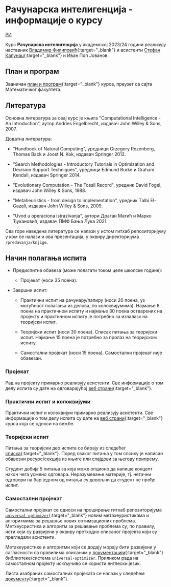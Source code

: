 # Рачунарска интелигенција - информације о курсу

[РИ](../README.md)

Курс **Рачунарска интелигенција** у академској 2023/24 години реализују наставник [Владимир Филиповић](https://vladofilipovic.github.io/index-cy.html){:target="_blank"} и асистенти [Стефан Капунац](https://poincare.matf.bg.ac.rs/~stefan.kapunac/index.html){:target="_blank"} и Иван Поп Јованов.

## План и програм

Званичан [план и програм](./R269_-_Racunarska_inteligencija.pdf){:target="_blank"} курса, преузет са сајта Математичког факултета.

## Литература

Основна литература за овај курс је књига "Computational Intelligence - An Introduction", аутор Andries Engelbrecht, издавач John Willey & Sons, 2007.

Додатна литература:

- "Handbook of Natural Computing", уредници Grzegory Rozenberg, Thomas Back и Joost N. Kok, издавач Springer 2012.

- "Search Methodologies - Introductory Tutorials in Optimization and Decision Support Techniques", уредници Edmund Burke и Graham Kendall, издавач Springer 2014.

- "Evolutionary Computation - The Fossil Record", уредник David Fogel, издавач John Willey & Sons, 1988.  

- "Metaheuristics - from design to implementation", уредник  Tаlbi El-Gazali, издавач John Willey & Sons, 2009.

- "Uvod u operaciona istrazivanja", аутори Драган Матић и Марко Ђукановић, издавач ПМФ Бања Лука 2021.

Сва горе наведена литература се налази у истом гитхaб репозиторијуму у ком се налази и ова презентација, у оквиру директоријума `/predavanja/knjige`.

## Начин полагања испита

- Предиспитна обавеза (може полагати током целе школске године):

  - Пројекат (носи 35 поена).

- Завршни испит:
  
  - Практични испит на рачунару/папиру (носи 20 поена, уз могућност полагања из делова, по колоквијумима). Најмање 8 поена на практичном испиту и најмање 30 поена остварених на пројекту и практичном испиту је потребно за излалазк на теоријски испит.
  
  - Теоријски испит (носи 30 поена). Списак питања за теоријски испит. Најмање 15 поена је потребно за пролаз на теоријском испиту.

  - Самостални пројекат (носи 15 поена). Самостални пројекат није обавезан.
  
### Пројекат

Рад на пројекту примарно реализују асистенти. Све информације о том делу испита су дате на одговарајућој [веб страни](https://docs.google.com/document/d/1bYkuzaWFJPz_F0TrE2B_0viy8RZcBlzDrvr9BeC8FG4/edit){:target="_blank"}.

### Практични испит и колоквијуми

Практични испит и колоквијум примарно реализују асистенти. Све информације о том делу испита су дате на [веб страни](https://poincare.matf.bg.ac.rs/~stefan.kapunac/ri.html){:target="_blank"} курса која се односи на вежбе.

### Теоријски испит

Питања за теоријски део испита се бирају из следећег [списка](./ispitna.pitanja.2023.pdf){:target="_blank"}. Поред сваког питања у том спсику је написан обавезни ресурс/секција из књиге или слајдови за његову припрему.

Студент добија 5 питања за која може опционо да напише концепт након чега усмено одговара. Неразумевање материје, тј. нетачни одговори на бар једном од питања су довољни да студент не прође испит.

### Самостални пројекат

Самостални пројекат се односи на проширење гитхаб репозиторијума [`universal-optimizer`](https://github.com/vladofilipovic/universal-optimizer){:target="_blank"} новим метахеуристикама и алгоритмима за решавње нових оптимзационих проблема. Метхеусристика и алгоритм за решавање проблема су, по правилу, исти који су развијени у оквиру претходно описаног пројекта који су прегледали асистенти.

Метахеуристике и алгоритми који се додају морају бити развијени у сагласности са правилима описаним у [документацији](https://vladofilipovic.github.io/universal-optimizer/contribution.html){:target="_blank"} библиотеке/система `universal-optimizer`. Приликом рада на самосталном пројекту искључиво се користи енглески језик.

Листа изабраних самосталних пројеката се налази у следећем [документу](./samostalni-projekti.md){:target="_blank"}.
